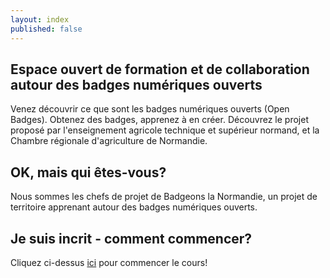 ```yaml
---
layout: index
published: false
---
```


## Espace ouvert de formation et de collaboration autour des badges numériques ouverts

Venez découvrir ce que sont les badges numériques ouverts (Open Badges).
Obtenez des badges, apprenez à en créer.
Découvrez le projet proposé par l'enseignement agricole technique et supérieur normand, et la Chambre régionale d'agriculture de Normandie.
		
## OK, mais qui êtes-vous?

Nous sommes les chefs de projet de Badgeons la Normandie, un projet de territoire apprenant autour des badges numériques ouverts.

			
## Je suis incrit - comment commencer?
Cliquez ci-dessus [ici]({{site.baseurl}}/modules/start/about-this-course/) pour commencer le cours!
